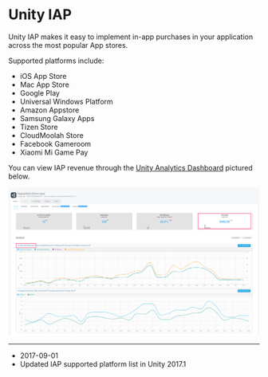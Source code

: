 ﻿Unity IAP
===============

Unity IAP makes it easy to implement in-app purchases in your application across the most popular App stores.

Supported platforms include:

* iOS App Store
* Mac App Store
* Google Play
* Universal Windows Platform
* Amazon Appstore
* Samsung Galaxy Apps 
* Tizen Store
* CloudMoolah Store
* Facebook Gameroom
* Xiaomi Mi Game Pay

You can view IAP revenue through the [Unity Analytics Dashboard](http://analytics.unity3d.com) pictured below.


![Unity Analytics dashboard](../uploads/Main/UnityIAP.jpg)

---

* <span class="page-edit">2017-09-01  <!-- include IncludeTextNewPageYesEdit --></span><br/>
* <span class="page-history">Updated IAP supported platform list in Unity 2017.1</span> 